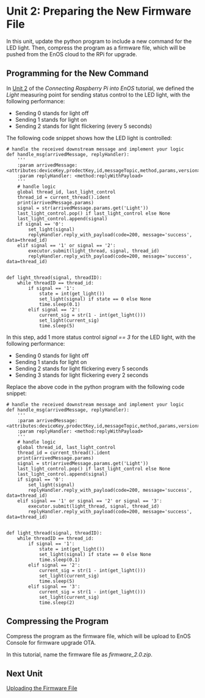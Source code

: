 # Unit 2: Preparing the New Firmware File

In this unit, update the python program to include a new command for the LED light. Then, compress the program as a firmware file, which will be pushed from the EnOS cloud to the RPi for upgrade.

## Programming for the New Command

In [Unit 2](/docs/device-connection/en/2.0.8/tutorial/connecting_device_rasberrypi/registering_devices.html) of the *Connecting Raspberry Pi into EnOS* tutorial, we defined the *Light* measuring point for sending status control to the LED light, with the following performance:

- Sending 0 stands for light off
- Sending 1 stands for light on
- Sending 2 stands for light flickering (every 5 seconds)

The following code snippet shows how the LED light is controlled:

```
# handle the received downstream message and implement your logic
def handle_msg(arrivedMessage, replyHandler):
	'''
	:param arrivedMessage: <attributes:deviceKey,prodectKey,id,messageTopic,method,params,version>
	:param replyHandler: <method:replyWithPayload>
	'''
	# handle logic
	global thread_id, last_light_control
	thread_id = current_thread().ident
	print(arrivedMessage.params)
	signal = str(arrivedMessage.params.get('Light'))
	last_light_control.pop() if last_light_control else None
	last_light_control.append(signal)
	if signal == '0':
		set_light(signal)
		replyHandler.reply_with_payload(code=200, message='success', data=thread_id)
	elif signal == '1' or signal == '2':
		executor.submit(light_thread, signal, thread_id)
		replyHandler.reply_with_payload(code=200, message='success', data=thread_id)


def light_thread(signal, threadID):
	while threadID == thread_id:
		if signal == '1':
			state = int(get_light())
			set_light(signal) if state == 0 else None
			time.sleep(0.1)
		elif signal == '2':
			current_sig = str(1 - int(get_light()))
			set_light(current_sig)
			time.sleep(5)
```

In this step, add 1 more status control *signal == 3* for the LED light, with the following performance:

- Sending 0 stands for light off
- Sending 1 stands for light on
- Sending 2 stands for light flickering every 5 seconds
- Sending 3 stands for light flickering every 2 seconds

Replace the above code in the python program with the following code snippet:

```
# handle the received downstream message and implement your logic
def handle_msg(arrivedMessage, replyHandler):
	'''
	:param arrivedMessage: <attributes:deviceKey,prodectKey,id,messageTopic,method,params,version>
	:param replyHandler: <method:replyWithPayload>
	'''
	# handle logic
	global thread_id, last_light_control
	thread_id = current_thread().ident
	print(arrivedMessage.params)
	signal = str(arrivedMessage.params.get('Light'))
	last_light_control.pop() if last_light_control else None
	last_light_control.append(signal)
	if signal == '0':
		set_light(signal)
		replyHandler.reply_with_payload(code=200, message='success', data=thread_id)
	elif signal == '1' or signal == '2' or signal == '3':
		executor.submit(light_thread, signal, thread_id)
		replyHandler.reply_with_payload(code=200, message='success', data=thread_id)


def light_thread(signal, threadID):
	while threadID == thread_id:
		if signal == '1':
			state = int(get_light())
			set_light(signal) if state == 0 else None
			time.sleep(0.1)
		elif signal == '2':
			current_sig = str(1 - int(get_light()))
			set_light(current_sig)
			time.sleep(5)
		elif signal == '3':
			current_sig = str(1 - int(get_light()))
			set_light(current_sig)
			time.sleep(2)
```

## Compressing the Program

Compress the program as the firmware file, which will be upload to EnOS Console for firmware upgrade OTA.

In this tutorial, name the firmware file as *firmware_2.0.zip*.

## Next Unit

[Uploading the Firmware File](uploading_firmware)

<!-- end -->
